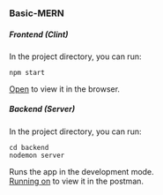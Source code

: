 ### Basic-MERN

##### Frontend (Clint)

In the project directory, you can run:

```JS
npm start
```

[Open](http://localhost:3000) to view it in the browser.


##### Backend (Server)

In the project directory, you can run:

```JS
cd backend
nodemon server
```

Runs the app in the development mode.<br>
[Running on](http://localhost:5000) to view it in the postman.
